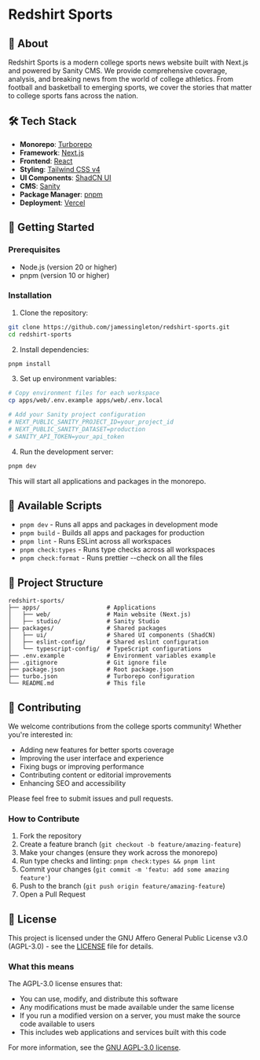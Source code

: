 # Redshirt Sports

## 🏈 About

Redshirt Sports is a modern college sports news website built with Next.js and powered by Sanity CMS. We provide comprehensive coverage, analysis, and breaking news from the world of college athletics. From football and basketball to emerging sports, we cover the stories that matter to college sports fans across the nation.

## 🛠️ Tech Stack

- **Monorepo**: [Turborepo](https://turborepo.com)
- **Framework**: [Next.js](https://nextjs.org)
- **Frontend**: [React](https://react.dev)
- **Styling**: [Tailwind CSS v4](https://tailwindcss.com)
- **UI Components**: [ShadCN UI](https://ui.shadcn.com)
- **CMS**: [Sanity](https://www.sanity.io)
- **Package Manager**: [pnpm](https://pnpm.io)
- **Deployment**: [Vercel](https://vercel.com/)

## 🚀 Getting Started

### Prerequisites

- Node.js (version 20 or higher)
- pnpm (version 10 or higher)

### Installation

1. Clone the repository:

```bash
git clone https://github.com/jamessingleton/redshirt-sports.git
cd redshirt-sports
```

2. Install dependencies:

```bash
pnpm install
```

3. Set up environment variables:

```bash
# Copy environment files for each workspace
cp apps/web/.env.example apps/web/.env.local

# Add your Sanity project configuration
# NEXT_PUBLIC_SANITY_PROJECT_ID=your_project_id
# NEXT_PUBLIC_SANITY_DATASET=production
# SANITY_API_TOKEN=your_api_token
```

4. Run the development server:

```bash
pnpm dev
```

This will start all applications and packages in the monorepo.

## 🔧 Available Scripts

- `pnpm dev` - Runs all apps and packages in development mode
- `pnpm build` - Builds all apps and packages for production
- `pnpm lint` - Runs ESLint across all workspaces
- `pnpm check:types` - Runs type checks across all workspaces
- `pnpm check:format` - Runs prettier --check on all the files

## 📁 Project Structure

```
redshirt-sports/
├── apps/                   # Applications
│   ├── web/                # Main website (Next.js)
│   ├── studio/             # Sanity Studio
├── packages/               # Shared packages
│   ├── ui/                 # Shared UI components (ShadCN)
│   ├── eslint-config/      # Shared eslint configuration
│   └── typescript-config/  # TypeScript configurations
├── .env.example            # Environment variables example
├── .gitignore              # Git ignore file
├── package.json            # Root package.json
├── turbo.json              # Turborepo configuration
└── README.md               # This file
```

## 🤝 Contributing

We welcome contributions from the college sports community! Whether you're interested in:

- Adding new features for better sports coverage
- Improving the user interface and experience
- Fixing bugs or improving performance
- Contributing content or editorial improvements
- Enhancing SEO and accessibility

Please feel free to submit issues and pull requests.

### How to Contribute

1. Fork the repository
2. Create a feature branch (`git checkout -b feature/amazing-feature`)
3. Make your changes (ensure they work across the monorepo)
4. Run type checks and linting: `pnpm check:types && pnpm lint`
5. Commit your changes (`git commit -m 'featu: add some amazing feature'`)
6. Push to the branch (`git push origin feature/amazing-feature`)
7. Open a Pull Request

## 📄 License

This project is licensed under the GNU Affero General Public License v3.0 (AGPL-3.0) - see the [LICENSE](LICENSE) file for details.

### What this means

The AGPL-3.0 license ensures that:

- You can use, modify, and distribute this software
- Any modifications must be made available under the same license
- If you run a modified version on a server, you must make the source code available to users
- This includes web applications and services built with this code

For more information, see the [GNU AGPL-3.0 license](https://www.gnu.org/licenses/agpl-3.0.en.html).
